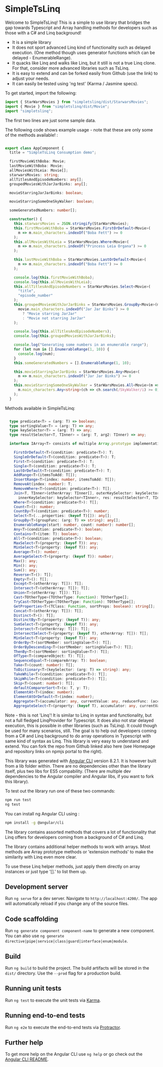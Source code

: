 # SimpleTsLinq

Welcome to SimpleTsLinq! This is a simple to use library that bridges the gap towards Typescript and Array handling methods for developers such as those with a C# and Linq background!

* It is a simple library
* It does not sport advanced Linq kind of functionality such as delayed execution. (One method though uses generator functions which can be delayed - EnumerableRange).
* It quacks like Linq and walks like Linq, but it still is not a true Linq clone. For that, consider more advanced libraries such as TsLinq.
* It is easy to extend and can be forked easily from Github (use the link) to adjust your needs.
* It can easily be tested using 'ng test' (Karma / Jasmine specs).

To get started, import the following:

```typescript
import { StarWarsMovies } from "simpletslinq/dist/StarwarsMovies";
import { Movie } from "simpletslinq/dist/Movie";
import "simpletslinq";
```
The first two lines are just some sample data.

The following code shows example usage - note that these are only some of the methods available! :

```typescript

export class AppComponent {
  title = "SimpleTsLinq Consumption demo";

  firstMovieWithBoba: Movie;
  lastMovieWithBoba: Movie;
  allMoviesWithLeia: Movie[];
  starwarsMovies: string;
  allTitlesAndEpisodeNumbers: any[];
  groupedMoviesWithJarJarBinks: any[];

  movieStarringJarJarBinks: boolean;

  movieStarringSomeOneSkyWalker: boolean;

  someGeneratedNumbers: number[];

  constructor() {
    this.starwarsMovies = JSON.stringify(StarWarsMovies);
    this.firstMovieWithBoba = StarWarsMovies.FirstOrDefault<Movie>(
      m => m.main_characters.indexOf("Boba Fett") >= 0
    );
    this.allMoviesWithLeia = StarWarsMovies.Where<Movie>(
      m => m.main_characters.indexOf("Princess Leia Organa") >= 0
    );

    this.lastMovieWithBoba = StarWarsMovies.LastOrDefault<Movie>(
      m => m.main_characters.indexOf("Boba Fett") >= 0
    );

    console.log(this.firstMovieWithBoba);
    console.log(this.allMoviesWithLeia);
    this.allTitlesAndEpisodeNumbers = StarWarsMovies.Select<Movie>(
      "title",
      "episode_number"
    );
    this.groupedMoviesWithJarJarBinks = StarWarsMovies.GroupBy<Movie>(movie =>
      movie.main_characters.indexOf("Jar Jar Binks") >= 0
        ? "Movie starring JarJar"
        : "Movie not starring JarJar"
    );

    console.log(this.allTitlesAndEpisodeNumbers);
    console.log(this.groupedMoviesWithJarJarBinks);

    console.log("Generating some numbers in an enumerable range");
    for (let num in [].EnumerableRange(1, 10)) {
      console.log(num);
    }
    this.someGeneratedNumbers = [].EnumerableRange(1, 10);

    this.movieStarringJarJarBinks = StarWarsMovies.Any<Movie>(
      m => m.main_characters.indexOf("Jar Jar Binks") >= 0
    );
    this.movieStarringSomeOneSkyWalker = StarWarsMovies.All<Movie>(m =>
      m.main_characters.Any<string>(ch => ch.search(/SkyWalker/i) >= 0)
    );
  }

```



Methods available in SimpleTsLinq:

```typescript

  type predicate<T> = (arg: T) => boolean;
  type sortingValue<T> = (arg: T) => any;
  type keySelector<T> = (arg: T) => any;
  type resultSelector<T, TInner> = (arg: T, arg2: TInner) => any;

  interface IArray<T> consists of multiple Array.prototype implementations.

    FirstOrDefault<T>(condition: predicate<T>): T;
    SingleOrDefault<T>(condition: predicate<T>): T;
    First<T>(condition: predicate<T>): T;
    Single<T>(condition: predicate<T>): T;
    LastOrDefault<T>(condition: predicate<T>): T;
    AddRange<T>(itemsToAdd: T[]);
    InsertRange<T>(index: number, itemsToAdd: T[]);
    RemoveAt(index: number): T;
    RemoveWhere<T>(condition: predicate<T>): T[];  
    Join<T, TInner>(otherArray: TInner[], outerKeySelector: keySelector<T>,
      innerKeySelector: keySelector<TInner>, res: resultSelector<T, TInner>): any[];
    Where<T>(condition: predicate<T>): T[];
    Count<T>(): number;
    CountBy<T>(condition: predicate<T>): number;
    Select<T>(...properties: (keyof T)[]): any[];
    GroupBy<T>(groupFunc: (arg: T) => string): any[];
    EnumerableRange(start: number, count: number): number[];
    Any<T>(condition: predicate<T>): boolean;
    Contains<T>(item: T): boolean;
    All<T>(condition: predicate<T>): boolean;
    MaxSelect<T>(property: (keyof T)): any;
    MinSelect<T>(property: (keyof T)): any;
    Average<T>(): number;
    AverageSelect<T>(property: (keyof T)): number;
    Max(): any;
    Min(): any;
    Sum(): any;
    Reverse<T>(): T[];
    Empty<T>(): T[];
    Except<T>(otherArray: T[]): T[];
    Intersect<T>(otherArray: T[]): T[];
    Union<T>(otherArray: T[]): T[];
    Cast<TOtherType>(TOtherType: Function): TOtherType[];
    TryCast<TOtherType>(TOtherType: Function): TOtherType[];
    GetProperties<T>(TClass: Function, sortProps: boolean): string[];
    Concat<T>(otherArray: T[]): T[];
    Distinct<T>(): T[];
    DistinctBy<T>(property: (keyof T)): any;
    SumSelect<T>(property: (keyof T)): any;
    Intersect<T>(otherArray: T[]): T[];
    IntersectSelect<T>(property: (keyof T), otherArray: T[]): T[];
    MinSelect<T>(property: (keyof T)): any;
    OrderBy<T>(sortMember: sortingValue<T>): T[];
    OrderByDescending<T>(sortMember: sortingValue<T>): T[];
    ThenBy<T>(sortMember: sortingValue<T>): T[];
    OfType<T>(compareObject: T): T[];
    SequenceEqual<T>(compareArray: T): boolean;
    Take<T>(count: number): T[];
    ToDictionary<T>(keySelector: (arg: T) => string): any;
    TakeWhile<T>(condition: predicate<T>): T[];
    SkipWhile<T>(condition: predicate<T>): T[];
    Skip<T>(count: number): T[];
    defaultComparerSort<T>(x: T, y: T);
    ElementAt<T>(index: number);
    ElementAtOrDefault<T>(index: number);
    Aggregate<T>(accumulator: any, currentValue: any, reducerFunc: (accumulator: any, currentValue: any) => any): any;
    AggregateSelect<T>(property: (keyof T), accumulator: any, currentValue: any, reducerFunc: (accumulator: any, currentValue: any) => any): any;

```



Note - this is not 'Linq'! It is similar to Linq in syntax and functionality, but not a full fledged LinqProvider for Typescript. It does also not star delayed execution, this is possible in other libraries (such as TsLinq). It could though be used for many scenarios, still. The goal is to help out developers coming from a  C# and Linq background to do array operations in Typescript with same kind of syntax as Linq. This library is very easy to understand and extend. You can fork the repo from Github linked also here (see Homepage and repository links on npmjs portal to the right).

This library was generated with [Angular CLI](https://github.com/angular/angular-cli) version 8.2.1.
It is however built from a lib folder within. There are no dependencies other than the library itself,
plus two libs for ES5 compability. (There are multiple dev dependencies to the Angular compiler and Angular libs, if you want to fork this library).

To test out the library run one of these two commands:
```bash
npm run test
ng test
```

You can install ng Angular CLI using :

```bash
npm install -g @angular/cli
```

The library contains assorted methods that covers a lot of functionality that Linq offers for developers coming from a background of C# and Linq. 

The library contains additional helper methods to work with arrays. Most methods are Array prototype methods or 'extension methods' to make the similarity with Linq even more clear.

To use these Linq helper methods, just apply them directly on array instances or just type '[].' to list them up.

## Development server

Run `ng serve` for a dev server. Navigate to `http://localhost:4200/`. The app will automatically reload if you change any of the source files.

## Code scaffolding

Run `ng generate component component-name` to generate a new component. You can also use `ng generate directive|pipe|service|class|guard|interface|enum|module`.

## Build

Run `ng build` to build the project. The build artifacts will be stored in the `dist/` directory. Use the `--prod` flag for a production build.

## Running unit tests

Run `ng test` to execute the unit tests via [Karma](https://karma-runner.github.io).

## Running end-to-end tests

Run `ng e2e` to execute the end-to-end tests via [Protractor](http://www.protractortest.org/).

## Further help

To get more help on the Angular CLI use `ng help` or go check out the [Angular CLI README](https://github.com/angular/angular-cli/blob/master/README.md).
